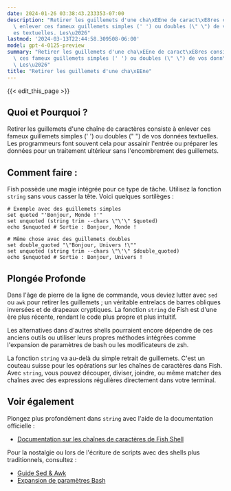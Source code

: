 ```yaml
---
date: 2024-01-26 03:38:43.233353-07:00
description: "Retirer les guillemets d'une cha\xEEne de caract\xE8res consiste \xE0\
  \ enlever ces fameux guillemets simples (' ') ou doubles (\" \") de vos donn\xE9\
  es textuelles. Les\u2026"
lastmod: '2024-03-13T22:44:58.309508-06:00'
model: gpt-4-0125-preview
summary: "Retirer les guillemets d'une cha\xEEne de caract\xE8res consiste \xE0 enlever\
  \ ces fameux guillemets simples (' ') ou doubles (\" \") de vos donn\xE9es textuelles.\
  \ Les\u2026"
title: "Retirer les guillemets d'une cha\xEEne"
---
```


{{< edit_this_page >}}

## Quoi et Pourquoi ?

Retirer les guillemets d'une chaîne de caractères consiste à enlever ces fameux guillemets simples (' ') ou doubles (" ") de vos données textuelles. Les programmeurs font souvent cela pour assainir l'entrée ou préparer les données pour un traitement ultérieur sans l'encombrement des guillemets.

## Comment faire :

Fish possède une magie intégrée pour ce type de tâche. Utilisez la fonction `string` sans vous casser la tête. Voici quelques sortilèges :

```fish
# Exemple avec des guillemets simples
set quoted "'Bonjour, Monde !'"
set unquoted (string trim --chars \"\'\" $quoted)
echo $unquoted # Sortie : Bonjour, Monde !

# Même chose avec des guillemets doubles
set double_quoted "\"Bonjour, Univers !\""
set unquoted (string trim --chars \"\'\" $double_quoted)
echo $unquoted # Sortie : Bonjour, Univers !
```

## Plongée Profonde

Dans l'âge de pierre de la ligne de commande, vous deviez lutter avec `sed` ou `awk` pour retirer les guillemets ; un véritable entrelacs de barres obliques inversées et de drapeaux cryptiques. La fonction `string` de Fish est d'une ère plus récente, rendant le code plus propre et plus intuitif.

Les alternatives dans d'autres shells pourraient encore dépendre de ces anciens outils ou utiliser leurs propres méthodes intégrées comme l'expansion de paramètres de bash ou les modificateurs de zsh.

La fonction `string` va au-delà du simple retrait de guillemets. C'est un couteau suisse pour les opérations sur les chaînes de caractères dans Fish. Avec `string`, vous pouvez découper, diviser, joindre, ou même matcher des chaînes avec des expressions régulières directement dans votre terminal.

## Voir également

Plongez plus profondément dans `string` avec l'aide de la documentation officielle :
- [Documentation sur les chaînes de caractères de Fish Shell](https://fishshell.com/docs/current/commands.html#string)

Pour la nostalgie ou lors de l'écriture de scripts avec des shells plus traditionnels, consultez :
- [Guide Sed & Awk](https://www.grymoire.com/Unix/Sed.html)
- [Expansion de paramètres Bash](https://www.gnu.org/software/bash/manual/html_node/Shell-Parameter-Expansion.html)
